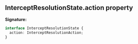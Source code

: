 ## InterceptResolutionState.action property

**Signature:**

```typescript
interface InterceptResolutionState {
  action: InterceptResolutionAction;
}
```
